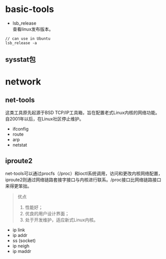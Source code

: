 # basic-tools
- lsb_release <br>
查看linux发布版本。

```
// can use in Ubuntu
lsb_release -a
```

## sysstat包

# network
## net-tools
这类工具原先起源于BSD TCP/IP工具箱，旨在配置老式Linux内核的网络功能。自2001年以后，在Linux社区停止维护。

- ifconfig
- route
- arp
- netstat

## iproute2
net-tools可以通过procfs（/proc）和ioctl系统调用，访问和更改内核网络配置，iproute2则通过网络链路套接字接口与内核进行联系。/proc接口比网络链路接口来得更笨拙。
> 优点
> 1. 性能好；
> 2. 优良的用户设计界面；
> 3. 处于开发维护，适应新式Linux内核。

- ip link
- ip addr
- ss (socket)
- ip neigh
- ip maddr